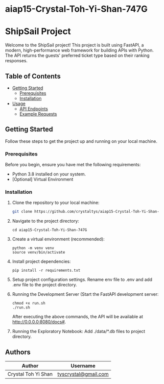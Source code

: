 # aiap15-Crystal-Toh-Yi-Shan-747G


# ShipSail Project

Welcome to the ShipSail project! This project is built using FastAPI, a modern, high-performance web framework for building APIs with Python. The API returns the guests' preferred ticket type based on their ranking responses.

## Table of Contents

- [Getting Started](#getting-started)
  - [Prerequisites](#prerequisites)
  - [Installation](#installation)
- [Usage](#usage)
  - [API Endpoints](#api-endpoints)
  - [Example Requests](#example-requests)

## Getting Started

Follow these steps to get the project up and running on your local machine.

### Prerequisites

Before you begin, ensure you have met the following requirements:

- Python 3.8 installed on your system.
- [Optional] Virtual Environment

### Installation

1. Clone the repository to your local machine:

   ```bash
   git clone https://github.com/crystaltys/aiap15-Crystal-Toh-Yi-Shan-747G.git

2. Navigate to the project directory:

   ```
   cd aiap15-Crystal-Toh-Yi-Shan-747G
   ```
   
3. Create a virtual environment (recommended):
   ```
   python -m venv venv
   source venv/bin/activate
   ```

4. Install project dependencies:
   ```
   pip install -r requirements.txt
   ```
   
5. Setup project configuration settings.
   Rename env file to .env and add .env file to the project directory.

6. Running the Development Server (Start the FastAPI development server:
   ```
   chmod +x run.sh
   ./run.sh
   ```
   After executing the above commands, the API will be available at http://0.0.0.0:8080/docs#.

7. Running the Exploratory Notebook:
   Add ./data/*.db files to project directory.
## Authors
| **Author**            | **Username** |
|-------------          |--------------|
| Crystal Toh Yi Shan   | tyscrystal@gmail.com   |
